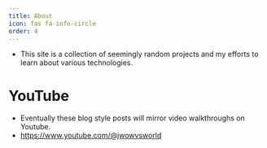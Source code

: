 ```yaml
---
title: About
icon: fas fa-info-circle
order: 4
---
```

* This site is a collection of seemingly random projects and my efforts to learn about various technologies.

# YouTube
* Eventually these blog style posts will mirror video walkthroughs on Youtube.
* https://www.youtube.com/@jwowvsworld
